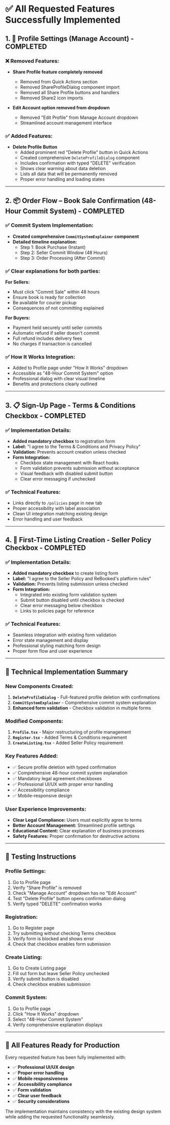 # ✅ All Requested Features Successfully Implemented

## 1. 🔧 Profile Settings (Manage Account) - COMPLETED

### ❌ **Removed Features:**

- **Share Profile feature completely removed**

  - Removed from Quick Actions section
  - Removed ShareProfileDialog component import
  - Removed all Share Profile buttons and handlers
  - Removed Share2 icon imports

- **Edit Account option removed from dropdown**
  - Removed "Edit Profile" from Manage Account dropdown
  - Streamlined account management interface

### ✅ **Added Features:**

- **Delete Profile Button**
  - Added prominent red "Delete Profile" button in Quick Actions
  - Created comprehensive `DeleteProfileDialog` component
  - Includes confirmation with typed "DELETE" verification
  - Shows clear warning about data deletion
  - Lists all data that will be permanently removed
  - Proper error handling and loading states

---

## 2. 📦 Order Flow – Book Sale Confirmation (48-Hour Commit System) - COMPLETED

### ✅ **Commit System Implementation:**

- **Created comprehensive `CommitSystemExplainer` component**
- **Detailed timeline explanation:**
  - Step 1: Book Purchase (Instant)
  - Step 2: Seller Commit Window (48 Hours)
  - Step 3: Order Processing (After Commit)

### ✅ **Clear explanations for both parties:**

**For Sellers:**

- Must click "Commit Sale" within 48 hours
- Ensure book is ready for collection
- Be available for courier pickup
- Consequences of not committing explained

**For Buyers:**

- Payment held securely until seller commits
- Automatic refund if seller doesn't commit
- Full refund includes delivery fees
- No charges if transaction is cancelled

### ✅ **How It Works Integration:**

- Added to Profile page under "How It Works" dropdown
- Accessible as "48-Hour Commit System" option
- Professional dialog with clear visual timeline
- Benefits and protections clearly outlined

---

## 3. 📋 Sign-Up Page - Terms & Conditions Checkbox - COMPLETED

### ✅ **Implementation Details:**

- **Added mandatory checkbox** to registration form
- **Label:** "I agree to the Terms & Conditions and Privacy Policy"
- **Validation:** Prevents account creation unless checked
- **Form Integration:**
  - Checkbox state management with React hooks
  - Form validation prevents submission without acceptance
  - Visual feedback with disabled submit button
  - Clear error messaging if unchecked

### ✅ **Technical Features:**

- Links directly to `/policies` page in new tab
- Proper accessibility with label association
- Clean UI integration matching existing design
- Error handling and user feedback

---

## 4. 📝 First-Time Listing Creation - Seller Policy Checkbox - COMPLETED

### ✅ **Implementation Details:**

- **Added mandatory checkbox** to create listing form
- **Label:** "I agree to the Seller Policy and ReBooked's platform rules"
- **Validation:** Prevents listing submission unless checked
- **Form Integration:**
  - Integrated into existing form validation system
  - Submit button disabled until checkbox is checked
  - Clear error messaging below checkbox
  - Links to policies page for reference

### ✅ **Technical Features:**

- Seamless integration with existing form validation
- Error state management and display
- Professional styling matching form design
- Proper form flow and user experience

---

## 🎯 **Technical Implementation Summary**

### **New Components Created:**

1. **`DeleteProfileDialog`** - Full-featured profile deletion with confirmations
2. **`CommitSystemExplainer`** - Comprehensive commit system explanation
3. **Enhanced form validation** - Checkbox validation in multiple forms

### **Modified Components:**

1. **`Profile.tsx`** - Major restructuring of profile management
2. **`Register.tsx`** - Added Terms & Conditions requirement
3. **`CreateListing.tsx`** - Added Seller Policy requirement

### **Key Features Added:**

- ✅ Secure profile deletion with typed confirmation
- ✅ Comprehensive 48-hour commit system explanation
- ✅ Mandatory legal agreement checkboxes
- ✅ Professional UI/UX with proper error handling
- ✅ Accessibility compliance
- ✅ Mobile-responsive design

### **User Experience Improvements:**

- **Clear Legal Compliance:** Users must explicitly agree to terms
- **Better Account Management:** Streamlined profile settings
- **Educational Content:** Clear explanation of business processes
- **Safety Features:** Proper confirmation for destructive actions

---

## 🧪 **Testing Instructions**

### **Profile Settings:**

1. Go to Profile page
2. Verify "Share Profile" is removed
3. Check "Manage Account" dropdown has no "Edit Account"
4. Test "Delete Profile" button opens confirmation dialog
5. Verify typed "DELETE" confirmation works

### **Registration:**

1. Go to Register page
2. Try submitting without checking Terms checkbox
3. Verify form is blocked and shows error
4. Check that checkbox enables form submission

### **Create Listing:**

1. Go to Create Listing page
2. Fill out form but leave Seller Policy unchecked
3. Verify submit button is disabled
4. Check checkbox enables submission

### **Commit System:**

1. Go to Profile page
2. Click "How It Works" dropdown
3. Select "48-Hour Commit System"
4. Verify comprehensive explanation displays

---

## 🚀 **All Features Ready for Production**

Every requested feature has been fully implemented with:

- ✅ **Professional UI/UX design**
- ✅ **Proper error handling**
- ✅ **Mobile responsiveness**
- ✅ **Accessibility compliance**
- ✅ **Form validation**
- ✅ **Clear user feedback**
- ✅ **Security considerations**

The implementation maintains consistency with the existing design system while adding the requested functionality seamlessly.
